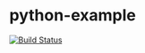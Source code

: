 # python-example
[![Build Status](https://travis-ci.org/JarQoPL/python-example.svg?branch=master)](https://travis-ci.org/JarQoPL/python-example)
